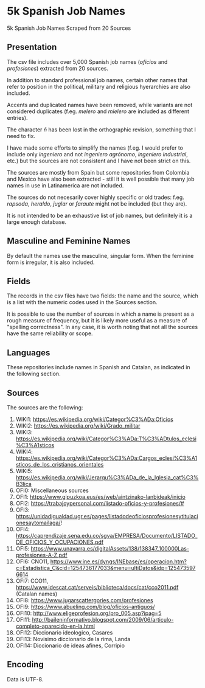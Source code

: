 # 5k Spanish Job Names
5k Spanish Job Names Scraped from 20 Sources

## Presentation
The csv file includes over 5,000 Spanish job names (*oficios* and *profesiones*) extracted from 20 sources.

In addition to standard professional job names, certain other names that refer to position in the political, military and religious hyerarchies are also included.

Accents and duplicated names have been removed, while variants are not considered duplicates (f.eg. *melero* and *mielero* are included as different entries). 

The character *ñ* has been lost in the orthographic revision, something that I need to fix.

I have made some efforts to simplify the names (f.eg. I would prefer to include only *ingeniero* and not *ingeniero agrónomo*, *ingeniero industrial*, etc.) but the sources are not consistent and I have not been strict on this.

The sources are mostly from Spain but some repositories from Colombia and Mexico have also been extracted - still it is well possible that many job names in use in Latinamerica are not included. 

The sources do not necesarily cover highly specific or old trades: f.eg. *rapsoda*, *heraldo*, *juglar* or *faraute* might not be included (but they are).

It is not intended to be an exhaustive list of job names, but definitely it is a large enough database.

## Masculine and Feminine Names
By default the names use the masculine, singular form. When the feminine form is irregular, it is also included.

## Fields
The records in the csv files have two fields: the name and the source, which is a list with the numeric codes used in the Sources section. 

It is possible to use the number of sources in which a name is present as a rough measure of frequency, but it is likely more useful as a measure of "spelling correctness". In any case, it is worth noting that not all the sources have the same reliability or scope.

## Languages
These repositories include names in Spanish and Catalan, as indicated in the following section.

## Sources
The sources are the following:
1.  WIKI1: https://es.wikipedia.org/wiki/Categor%C3%ADa:Oficios
2.  WIKI2: https://es.wikipedia.org/wiki/Grado_militar
3.  WIKI3: https://es.wikipedia.org/wiki/Categor%C3%ADa:T%C3%ADtulos_eclesi%C3%A1sticos
4.  WIKI4: https://es.wikipedia.org/wiki/Categor%C3%ADa:Cargos_eclesi%C3%A1sticos_de_los_cristianos_orientales
5.  WIKI5: https://es.wikipedia.org/wiki/Jerarqu%C3%ADa_de_la_Iglesia_cat%C3%B3lica
10. OFI0: Miscellaneous sources
11. OFI1: https://www.gipuzkoa.eus/es/web/aintzinako-lanbideak/inicio
12. OFI2: https://trabajoypersonal.com/listado-oficios-y-profesiones/#
13. OFI3: https://unidadigualdad.ugr.es/pages/listadodeoficiosprofesionesytitulacionesaytomailaga/!
14. OFI4: https://caprendizaje.sena.edu.co/sgva/EMPRESA/Documento/LISTADO_DE_OFICIOS_Y_OCUPACIONES.pdf
15. OFI5: https://www.unavarra.es/digitalAssets/138/138347_100000Las-profesiones-A-Z.pdf
16. OFI6: CNO11, https://www.ine.es/dyngs/INEbase/es/operacion.htm?c=Estadistica_C&cid=1254736177033&menu=ultiDatos&idp=1254735976614
17. OFI7: CCO11, https://www.idescat.cat/serveis/biblioteca/docs/cat/cco2011.pdf (Catalan names)
18. OFI8: https://www.jugarscattergories.com/profesiones
19. OFI9: https://www.abueling.com/blog/oficios-antiguos/
20. OFI10: http://www.eligeprofesion.org/pro_005.asp?ipag=5
21. OFI11: http://baileninformativo.blogspot.com/2009/06/articulo-completo-aparecido-en-la.html
22. OFI12: Diccionario ideologico, Casares
23. OFI13: Novisimo diccionario de la rima, Landa
24. OFI14: Diccionario de ideas afines, Corripio

## Encoding
Data is UTF-8.

